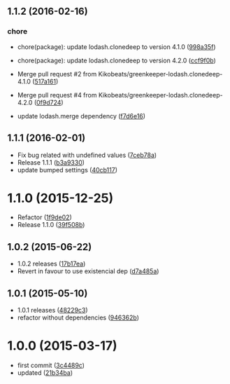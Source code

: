 <a name="1.1.2"></a>
## 1.1.2 (2016-02-16)


### chore

* chore(package): update lodash.clonedeep to version 4.1.0 ([998a35f](https://github.com/kikobeats/existential-default/commit/998a35f))
* chore(package): update lodash.clonedeep to version 4.2.0 ([ccf9f0b](https://github.com/kikobeats/existential-default/commit/ccf9f0b))

* Merge pull request #2 from Kikobeats/greenkeeper-lodash.clonedeep-4.1.0 ([517a161](https://github.com/kikobeats/existential-default/commit/517a161))
* Merge pull request #4 from Kikobeats/greenkeeper-lodash.clonedeep-4.2.0 ([0f9d724](https://github.com/kikobeats/existential-default/commit/0f9d724))
* update lodash.merge dependency ([f7d6e16](https://github.com/kikobeats/existential-default/commit/f7d6e16))



<a name="1.1.1"></a>
## 1.1.1 (2016-02-01)


* Fix bug related with undefined values ([7ceb78a](https://github.com/kikobeats/existential-default/commit/7ceb78a))
* Release 1.1.1 ([b3a9330](https://github.com/kikobeats/existential-default/commit/b3a9330))
* update bumped settings ([40cb117](https://github.com/kikobeats/existential-default/commit/40cb117))



<a name="1.1.0"></a>
# 1.1.0 (2015-12-25)


* Refactor ([1f9de02](https://github.com/kikobeats/existential-default/commit/1f9de02))
* Release 1.1.0 ([39f508b](https://github.com/kikobeats/existential-default/commit/39f508b))



<a name="1.0.2"></a>
## 1.0.2 (2015-06-22)


* 1.0.2 releases ([17b17ea](https://github.com/kikobeats/existential-default/commit/17b17ea))
* Revert in favour to use existencial dep ([d7a485a](https://github.com/kikobeats/existential-default/commit/d7a485a))



<a name="1.0.1"></a>
## 1.0.1 (2015-05-10)


* 1.0.1 releases ([48229c3](https://github.com/kikobeats/existential-default/commit/48229c3))
* refactor without dependencies ([946362b](https://github.com/kikobeats/existential-default/commit/946362b))



<a name="1.0.0"></a>
# 1.0.0 (2015-03-17)


* first commit ([3c4489c](https://github.com/kikobeats/existential-default/commit/3c4489c))
* updated ([21b34ba](https://github.com/kikobeats/existential-default/commit/21b34ba))



